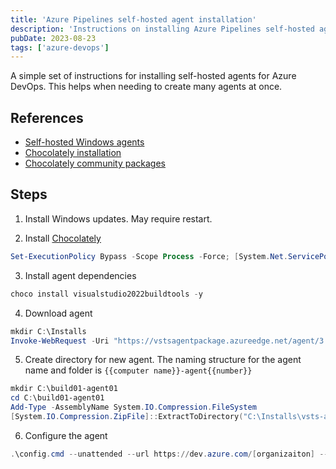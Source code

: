 ```yaml
---
title: 'Azure Pipelines self-hosted agent installation'
description: 'Instructions on installing Azure Pipelines self-hosted agents.'
pubDate: 2023-08-23
tags: ['azure-devops']
---
```


A simple set of instructions for installing self-hosted agents for Azure DevOps. This helps when needing to create many agents at once.

## References

- [Self-hosted Windows agents](https://learn.microsoft.com/en-us/azure/devops/pipelines/agents/windows-agent?view=azure-devops)
- [Chocolately installation](https://chocolatey.org/install)
- [Chocolately community packages](https://community.chocolatey.org/packages)

## Steps

1. Install Windows updates. May require restart.

2. Install [Chocolately](https://chocolatey.org/install)

```powershell
Set-ExecutionPolicy Bypass -Scope Process -Force; [System.Net.ServicePointManager]::SecurityProtocol = [System.Net.ServicePointManager]::SecurityProtocol -bor 3072; iex ((New-Object System.Net.WebClient).DownloadString('https://community.chocolatey.org/install.ps1'))
```

3. Install agent dependencies

```powershell
choco install visualstudio2022buildtools -y
```

4. Download agent

```powershell
mkdir C:\Installs
Invoke-WebRequest -Uri "https://vstsagentpackage.azureedge.net/agent/3.220.2/vsts-agent-win-x64-3.220.2.zip" -OutFile "C:\Installs\vsts-agent-win-x64-3.220.2.zip"
```

5. Create directory for new agent. The naming structure for the agent name and folder is `{{computer name}}-agent{{number}}`

```powershell
mkdir C:\build01-agent01
cd C:\build01-agent01
Add-Type -AssemblyName System.IO.Compression.FileSystem
[System.IO.Compression.ZipFile]::ExtractToDirectory("C:\Installs\vsts-agent-win-x64-3.220.2.zip", "$PWD")
```

6. Configure the agent

```powershell
.\config.cmd --unattended --url https://dev.azure.com/[organizaiton] --auth PAT --token [token] --pool "Self-hosted" --agent build01-agent01 --runAsService --windowsLogonAccount "NT AUTHORITY\NETWORK SERVICE"
```
